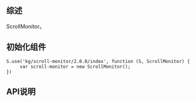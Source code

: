 ## 综述

ScrollMonitor。

## 初始化组件
		
    S.use('kg/scroll-monitor/2.0.0/index', function (S, ScrollMonitor) {
         var scroll-monitor = new ScrollMonitor();
    })

## API说明
